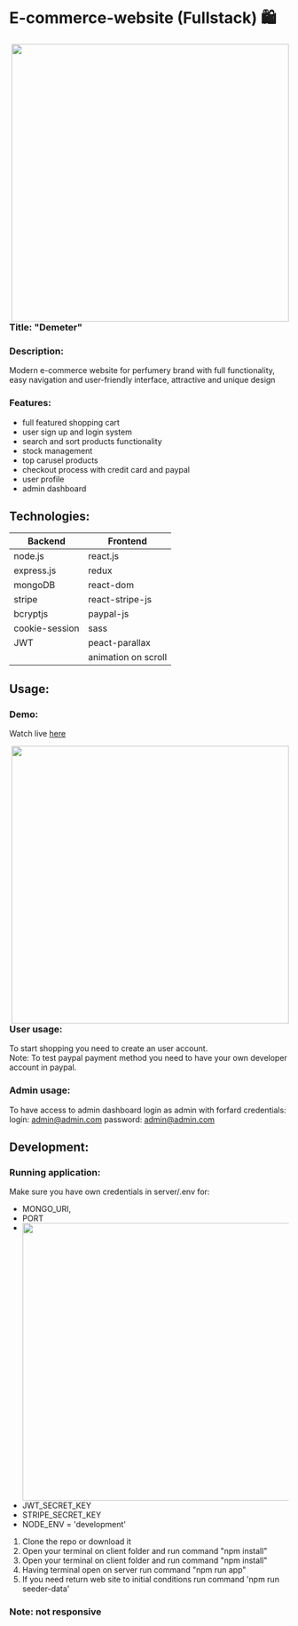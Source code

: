 # E-commerce-website (Fullstack) :shopping:

<img src="https://user-images.githubusercontent.com/102720711/206442450-d07c80b6-ea12-4ffe-986a-b4559b9a9d54.png" width = '500' align = "right"/> 

### Title: "Demeter" 

### Description:
Modern e-commerce website for perfumery brand with full functionality, easy navigation and user-friendly interface, attractive and unique design </br>

### Features:
- full featured shopping cart
- user sign up and login system
- search and sort products functionality
- stock management
- top carusel products
- checkout process with credit card and paypal
- user profile
- admin dashboard <br />

## Technologies: 

|Backend | Frontend |
| --- | --- |
| node.js | react.js |
| express.js | redux |
| mongoDB | react-dom |
| stripe |  react-stripe-js |
| bcryptjs | paypal-js |
| cookie-session | sass|
| JWT | peact-parallax |
| | animation on scroll |
 
## Usage: 

### Demo:
Watch live [here](https://www.youtube.com/watch?v=b24oov0fmkw)

<img src="https://user-images.githubusercontent.com/102720711/206447030-20ed7a9a-6cad-4e2e-93be-145c674f6b62.png" width = '500' align = "right"/> 

### User usage: 
To start shopping you need to create an user account.<br/>
Note: To test paypal payment method you need to have your own developer account in paypal.

### Admin usage: 
To have access to admin dashboard login as admin with forfard credentials:<br/>
login: admin@admin.com 
password: admin@admin.com 

## Development:

### Running application:
Make sure you have own credentials in server/.env for:
- MONGO_URI, 
- PORT
- <img src="https://user-images.githubusercontent.com/102720711/206450354-44fafd37-d522-4f60-a01d-5de28dce693f.png" width = '500' align = "right"/> 
- JWT_SECRET_KEY
- STRIPE_SECRET_KEY
- NODE_ENV = 'development' 

1. Clone the repo or download it
2. Open your terminal on client folder and run command "npm install"
3. Open your terminal on client folder and run command "npm install"
4. Having terminal open on server run command "npm run app"
5. If you need return web site to initial conditions run command 'npm run seeder-data'

### Note: not responsive
